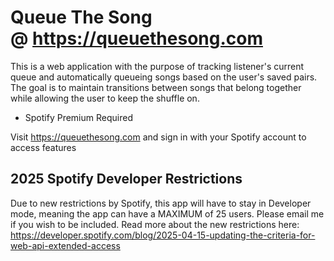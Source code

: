  # Queue The Song  @ https://queuethesong.com

This is a web application with the purpose of tracking listener's current queue and automatically queueing songs based on the user's saved pairs.
The goal is to maintain transitions between songs that belong together while allowing the user to keep the shuffle on.

*  Spotify Premium Required


Visit https://queuethesong.com and sign in with your Spotify account to access features

 ## 2025 Spotify Developer Restrictions
 
Due to new restrictions by Spotify, this app will have to stay in Developer mode, meaning the app can have a MAXIMUM of 25 users. Please email me if you wish to be included.
Read more about the new restrictions here: https://developer.spotify.com/blog/2025-04-15-updating-the-criteria-for-web-api-extended-access
